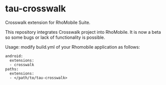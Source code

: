 # tau-crosswalk
Crosswalk extension for RhoMobile Suite.

This repository integrates Crosswalk project into RhoMobile.
It is now a beta so some bugs or lack of functionality is possible.

Usage: modify build.yml of your Rhomobile application as follows:

```
android:
  extensions:
  - crosswalk
paths:
  extensions:
  - </path/to/tau-crosswalk>
```
